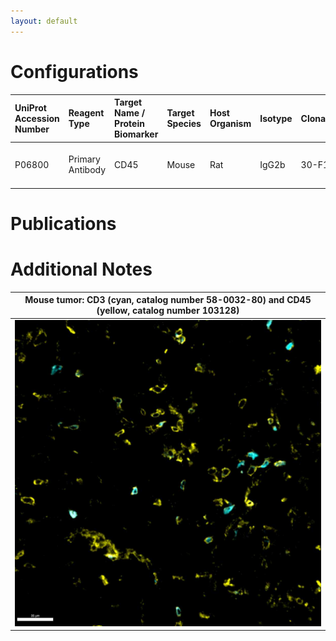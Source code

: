 ```yaml
---
layout: default
---
```


# Configurations

| UniProt Accession Number   | Reagent Type     | Target Name / Protein Biomarker   | Target Species   | Host Organism   | Isotype   | Clonality   | Vendor    |   Catalog Number | Conjugate   | RRID      | Availability   | Method        | Tissue Preservation               | Target Tissue                    | Tissue State   | Detergent         | Antigen Retrieval Conditions   | Dye Inactivation Conditions   | Recommend   | Agree                                                        | Disagree   | Contributor                                                  | Notes   |
|:---------------------------|:-----------------|:----------------------------------|:-----------------|:----------------|:----------|:------------|:----------|-----------------:|:------------|:----------|:---------------|:--------------|:----------------------------------|:---------------------------------|:---------------|:------------------|:-------------------------------|:------------------------------|:------------|:-------------------------------------------------------------|:-----------|:-------------------------------------------------------------|:--------|
| P06800                     | Primary Antibody | CD45                              | Mouse            | Rat             | IgG2b     | 30-F11      | BioLegend |           103128 | AF700       | AB_493715 | Stock          | IBEX2D Manual | 1:4 Cytofix/Cytoperm Fixed Frozen | Pancreatic Ductal Adenocarcinoma | Tumor          | 0.3% Triton-X-100 | NA                             | 1 mg/ml LiBH4 15 minutes      | Yes         | [0009-0007-0646-7946](https://orcid.org/0009-0007-0646-7946) | NA         | [0009-0007-0646-7946](https://orcid.org/0009-0007-0646-7946) |         |

# Publications



# Additional Notes

<a name="notes"></a>

| Mouse tumor: CD3 (cyan, catalog number 58-0032-80) and CD45 (yellow, catalog number 103128) |
|:-------:|
| ![](../CD3_AF532/Mouse_tumor_CD3_58-0032-80_CD45-103128.jpg) |
